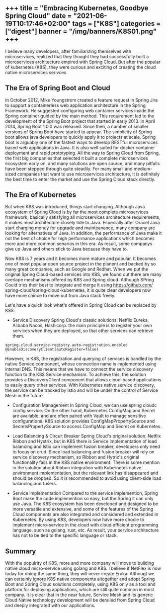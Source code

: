 +++
title = "Embracing Kubernetes, Goodbye Spring Cloud"
date = "2021-06-19T10:17:46+02:00"
tags = ["K8S"]
categories = ["digest"]
banner = "/img/banners/K8S01.png"
+++
---
I believe many developers, after familiarizing themselves with microservices, realized that they thought they had successfully built a microservices architecture empired with Spring Cloud. But after the popular of kubernetes (K8S), they were curious and exciting of creating the cloud native microservices serivces.

## The Era of Spring Boot and Cloud
In October 2012, Mike Youngstrom created a feature request in Spring Jira to support a containerless web application architecture in the Spring Framework. He suggested configuring web container services inside the Spring container guided by the main method. This requirement led to the development of the Spring Boot project that started in early 2013. in April 2014, Spring Boot 1.0.0 was released. Since then, a number of smaller versions of Spring Boot have started to appear.
The simplicity of Spring boot allows java developers to quickly apply it to projects at scale. Spring boot is arguably one of the fastest ways to develop RESTful microservices based web applications in Java. It is also well suited for docker container deployment and rapid prototyping. All the way to Spring Cloud from Spring, the first big companies that selected it built a complete microservices ecosystem early on, and many solutions are open source, and many pitfalls have been stepped through quite steadily. For many small and medium-sized companies that want to use microservices architecture, it is definitely the best time to enter the market and use the Spring Cloud stack directly.

## The Era of Kubernetes
But when K8S was introduced, things start changing. Although Java ecosystem of Spring Cloud is by far the most complete microservices framework, basically satisfying all microservices architecture requirements, it makes most architecture closely tide to Java. Especially after Oracel Java start charging money for upgrade and mainteanance, many company are looking for alternatives of Java. In addition, the performance of Java make it not the best of choice for high performance applications which becomes more and more common senarios in this era. As result, some companys give up Java and others stick to Java because they have to.

Now K8S is 7 years and it becomes more mature and popular. It becomes one of most popular open source project in the planent and backed by so many great companies, such as Google and Redhat. When we put the original Spring Cloud-based services into K8S, we found out there are many overlape mechanisms offered by K8S and Spring cloud. Although SPring Could tries their best to integrate and merge it using https://github.com/ spring-cloud/spring-cloud-kubernetes, it is quite clear developers now have more chioce to move out from Java stack freely.

Let's have a quick look what's offered in Spring Cloud can be replaced by K8S.

* Service Discovery
Spring Cloud's classic solutions: Netflix Eureka, Alibaba Nacos, Hashicorp. the main principle is to register your own services when they are deployed, so that other services can retrieve them.
```
spring.cloud.service-registry.auto-registration.enabled
@EnableDiscoveryClient(autoRegister=false)
```
However, in K8S, the registration and querying of services is handled by the native Service component, whose connection name is implemented using internal DNS. This means that we have to connect the service discovery function to the K8S Service mechanism. To achieve this, the solution provides a DiscoveryClient component that allows cloud-based applications to easily query other services. With Kubernetes native service discovery, the service can be tracked by Istio and will be under the control of Service Mesh in the future.

* Configuration Management
In Spring Cloud, we can use spring cloudc config service. On the other hand, Kubernetes ConfigMap and Secret are available, and are often paired with Vault to manage sensitive configurations. K8S solution provides ConfigMapPropertySource and SecretsPropertySource to access ConfigMap and Secret on Kubernetes.

* Load Balancing & Circuit Breaker
Spring Cloud's original solution: Netflix Ribbon and Hystrix, but in K8S there is Service implementation of load balancing and Istio can implement fusion breaker, developers only need to focus on crud. Since load balancing and fusion breaker will rely on service discovery mechanism, so Ribbon and Hytrix's original functionality fails in the K8S native environment. There is some mention in the solution about Ribbon integration with Kubernetes native environment implementation, but the relevant link has disappeared and should be dropped. So it is recommended to avoid using client-side load balancing and fusers.

* Service Implementation
Compared to the service implemention, Spring Boot make the code implemention so easy, but the Spring it can only use Java. The K8S ecosystem has been developed and designed to be more versatile and extensive, and some of the features of the Spring Cloud components are also integrated and considered and extended in Kubernetes. By using K8S, developers now have more chocie to implement micro-service in the cloud with cloud efficient programming language, such as golang, rust, etc. As result, your service architecture has not to be tied to the specific language or stack.

## Summary
With the populrity of K8S, more and more company will move to building native cloud micro-service using golang and K8S. I believe if NetFlex is now today for doing the same thing, they will never create Eruka. Althougt we can certainly ignore K8S native components altogether and adopt Spring Boot and Spring Cloud solutions completely, using K8S only as a tool and platform for deploying applications, which are still quite common in most company. It is clear that in the near future, Service Mesh and its generic Cloud Native technology development will be derailed from Spring Cloud and deeply integrated with our applications.